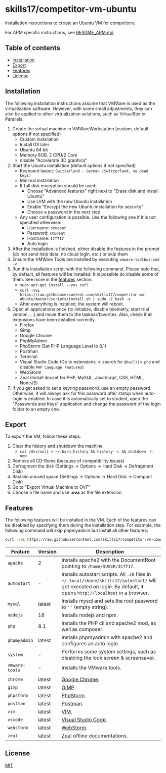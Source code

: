 # skills17/competitor-vm-ubuntu

Installation instructions to create an Ubuntu VM for competitors.

For ARM specific instructions, see [README_ARM.md](./README_ARM.md).

## Table of contents

- [Installation](#installation)
- [Export](#export)
- [Features](#features)
- [License](#license)

## Installation

The following installation instructions assume that VMWare is used as the virtualization software.
However, with some small adjustments, they can also be applied to other virtualization solutions, such as VirtualBox or Parallels.

1. Create the virtual machine in VMWareWorkstation (custom, default options if not specified)
    * Custom installation
    * Install OS later
    * Ubuntu 64 bit
    * Memory 8GB, 2 CPU/2 Core
    * disable "Accelerate 3D graphics"
1. Start the Ubuntu installation (default options if not specified)
    * Keyboard layout: `Switzerland - German (Switzerland, no dead keys)`
    * Minimal installation
    * If full disk encryption should be used:
        * Choose "Advanced features" right next to "Erase disk and install Ubuntu"
        * Use LVM with the new Ubuntu installation
        * Enable "Encrypt the new Ubuntu installation for security"
        * Choose a password in the next step
    * Any user configuration is possible. Use the following one if it is not specified otherwise:
        * Username: `student`
        * Password: `student`
        * Hostname: `ICTT17`
        * Auto login
1. After the installation is finished, either disable the features in the prompt (do not send help data, no cloud login, etc.) or skip them
1. Ensure the VMWare Tools are installed by executing `vmware-toolbox-cmd -v`
1. Run this installation script with the following command. Please note that, by default, all features will be installed. It is possible do disable some of them. See more in the [features](#features) section.
    * `sudo apt-get install --yes curl`
    * `curl -sSL https://raw.githubusercontent.com/skills17/competitor-vm-ubuntu/master/scripts/install.sh | sudo -E bash -s`
    * After everything is installed, the system will reboot.
1. Open all applications once (to initialize, disable telemetry, start trial version, ...) and move them to the taskbar/favorites. Also, check if all extensions have been installed correctly.
    * Firefox
    * Gimp
    * Google Chrome
    * PhpMyAdmin
    * PhpStorm (Set PHP Language Level to 8.1)
    * Postman
    * Terminal
    * Visual Studio Code (Go to extensions -> search for `@builtin php` and disable `PHP Language Features`)
    * WebStorm
    * Zeal (Install docset for PHP, MySQL, JavaScript, CSS, HTML, NodeJS)
1. If you get asked to set a keyring password, use an empty password. Otherwise, it will always ask for this password after statup when auto-login is enabled. In case it is automatically set to student, open the "Passwords and Keys" application and change the password of the login folder to an empty one.

## Export

To export the VM, follow these steps.

1. Clear the history and shutdown the machine
    * `cat /dev/null > ~/.bash_history && history -c && shutdown -h now`
1. Remove all CD-Roms (because of compatibility issues)
1. Defragment the disk (Settings -> Options -> Hard Disk -> Defragment Disk)
1. Reclaim unused space (Settings -> Options -> Hard Disk -> Compact Disk)
1. Go to "Export Virtual Machine to OVF"
1. Choose a file name and use **.ova** as the file extension

## Features

The following features will be installed in the VM.
Each of the features can be disabled by specifying them during the installation step.
For example, the following command will skip phpmyadmin but install all other features:

```bash
curl -sSL https://raw.githubusercontent.com/skills17/competitor-vm-ubuntu/master/scripts/install.sh | sudo -E bash -s -- --phpmyadmin=false
```

| Feature | Version | Description |
| - | - | - |
| `apache` | 2 | Installs apache2 with the DocumentRoot pointing to `/home/$USER/ICTT17`. |
| `autostart` | - | Installs autostart scripts. All `.sh` files in `~/.local/share/skills17/autostart/` will get executed on login. By default, it opens `http://localhost` in a browser. |
| `mysql` | latest | Installs mysql and sets the root password to `''` (empty string). |
| `nodejs` | 18 | Installs nodejs and npm. |
| `php` | 8.1 | Installs the PHP cli and apache2 mod, as well as composer. |
| `phpmyadmin` | latest | Installs phpmyadmin with apache2 and configures an auto login. |
| `system` | - | Performs some system settings, such as disabling the lock screen & screensaver. |
| `vmware-tools` | - | Installs the VMware tools. |
| | | |
| `chrome` | latest | [Google Chrome](https://www.google.com/chrome/). |
| `gimp` | latest | [GIMP](https://www.gimp.org/). |
| `phpstorm` | latest | [PhpStorm](https://www.jetbrains.com/phpstorm/). |
| `postman` | latest | [Postman](https://www.postman.com/). |
| `vim` | latest | [VIM](https://www.vim.org/). |
| `vscode` | latest | [Visual Studio Code](https://code.visualstudio.com/). |
| `webstorm` | latest | [WebStorm](https://www.jetbrains.com/webstorm/). |
| `zeal` | latest | [Zeal](https://zealdocs.org/) offline documentations. |

## License

[MIT](https://github.com/skills17/competitor-vm-ubuntu/blob/master/LICENSE)
